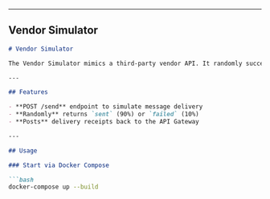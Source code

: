 
---

## **Vendor Simulator**

```md
# Vendor Simulator

The Vendor Simulator mimics a third-party vendor API. It randomly succeeds or fails delivery and posts delivery receipts back to the API Gateway.

---

## Features

- **POST /send** endpoint to simulate message delivery
- **Randomly** returns `sent` (90%) or `failed` (10%)
- **Posts** delivery receipts back to the API Gateway

---

## Usage

### Start via Docker Compose

```bash
docker-compose up --build